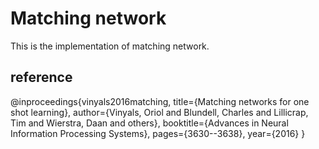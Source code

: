 # Matching network

This is the implementation of matching network.

## reference
@inproceedings{vinyals2016matching,
  title={Matching networks for one shot learning},
  author={Vinyals, Oriol and Blundell, Charles and Lillicrap, Tim and Wierstra, Daan and others},
  booktitle={Advances in Neural Information Processing Systems},
  pages={3630--3638},
  year={2016}
}